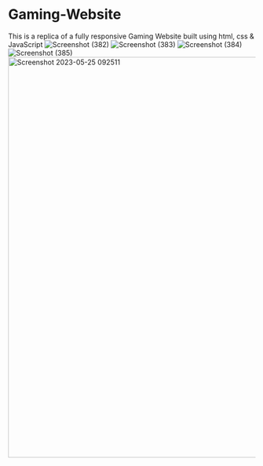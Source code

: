 # Gaming-Website
This is a replica of a fully responsive Gaming Website built using html, css &amp; JavaScript 
![Screenshot (382)](https://github.com/YannKamche/Gaming-Website/assets/122357201/6243dc87-b022-43f7-8976-1f33b87d8542)
![Screenshot (383)](https://github.com/YannKamche/Gaming-Website/assets/122357201/b9485ca7-f9ce-4bd7-bb8b-85b76efa744b)
![Screenshot (384)](https://github.com/YannKamche/Gaming-Website/assets/122357201/f80df94a-24de-43a9-8afc-62e97731de15)
![Screenshot (385)](https://github.com/YannKamche/Gaming-Website/assets/122357201/4b51f876-f94a-4fd8-97d0-b7f05f25823c)
<img width="817" alt="Screenshot 2023-05-25 092511" src="https://github.com/YannKamche/Gaming-Website/assets/122357201/fd220e87-3124-48b5-94f9-d1070dd38ddb">
